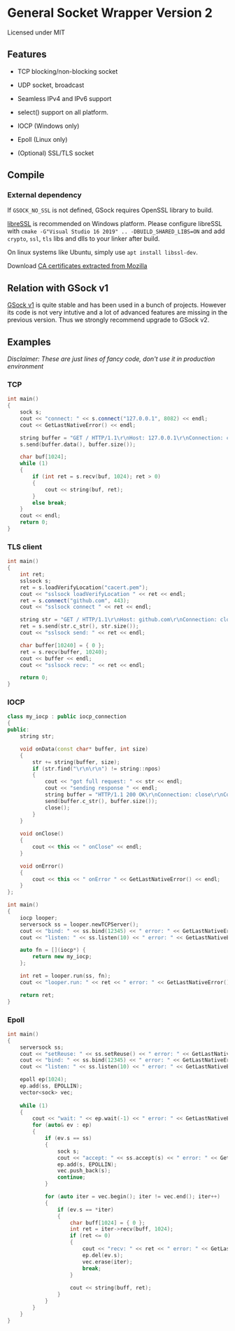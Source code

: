 # General Socket Wrapper Version 2

Licensed under MIT

## Features

- TCP blocking/non-blocking socket

- UDP socket, broadcast

- Seamless IPv4 and IPv6 support

- select() support on all platform.

- IOCP (Windows only)

- Epoll (Linux only)

- (Optional) SSL/TLS socket

## Compile

### External dependency

If `GSOCK_NO_SSL` is not defined, GSock requires OpenSSL library to build.

[libreSSL](https://www.libressl.org/) is recommended on Windows platform. Please configure libreSSL with `cmake -G"Visual Studio 16 2019" .. -DBUILD_SHARED_LIBS=ON` and add `crypto`, `ssl`, `tls` libs and dlls to your linker after build.

On linux systems like Ubuntu, simply use `apt install libssl-dev`.

Download [CA certificates extracted from Mozilla](https://curl.se/docs/caextract.html)

## Relation with GSock v1

[GSock v1](https://github.com/Kiritow/GSock) is quite stable and has been used in a bunch of projects. However its code is not very intutive and a lot of advanced features are missing in the previous version. Thus we strongly recommend upgrade to GSock v2.

## Examples

*Disclaimer: These are just lines of fancy code, don't use it in production environment*

### TCP

```cpp
int main()
{
    sock s;
    cout << "connect: " << s.connect("127.0.0.1", 8082) << endl;
    cout << GetLastNativeError() << endl;

    string buffer = "GET / HTTP/1.1\r\nHost: 127.0.0.1\r\nConnection: close\r\n\r\n";
    s.send(buffer.data(), buffer.size());

    char buf[1024];
    while (1)
    {
        if (int ret = s.recv(buf, 1024); ret > 0)
        {
            cout << string(buf, ret);
        }
        else break;
    }
    cout << endl;
    return 0;
}
```

### TLS client

```cpp
int main()
{
    int ret;
    sslsock s;
    ret = s.loadVerifyLocation("cacert.pem");
    cout << "sslsock loadVerifyLocation " << ret << endl;
    ret = s.connect("github.com", 443);
    cout << "sslsock connect " << ret << endl;

    string str = "GET / HTTP/1.1\r\nHost: github.com\r\nConnection: close\r\n\r\n";
    ret = s.send(str.c_str(), str.size());
    cout << "sslsock send: " << ret << endl;

    char buffer[10240] = { 0 };
    ret = s.recv(buffer, 10240);
    cout << buffer << endl;
    cout << "sslsock recv: " << ret << endl;

    return 0;
}
```

### IOCP

```cpp
class my_iocp : public iocp_connection
{
public:
    string str;

    void onData(const char* buffer, int size)
    {
        str += string(buffer, size);
        if (str.find("\r\n\r\n") != string::npos)
        {
            cout << "got full request: " << str << endl;
            cout << "sending response " << endl;
            string buffer = "HTTP/1.1 200 OK\r\nConnection: close\r\nContent-Length: 2\r\n\r\nHi";
            send(buffer.c_str(), buffer.size());
            close();
        }
    }
    
    void onClose()
    {
        cout << this << " onClose" << endl;
    }

    void onError()
    {
        cout << this << " onError " << GetLastNativeError() << endl;
    }
};

int main()
{
    iocp looper;
    serversock ss = looper.newTCPServer();
    cout << "bind: " << ss.bind(12345) << " error: " << GetLastNativeError() << endl;
    cout << "listen: " << ss.listen(10) << " error: " << GetLastNativeError() << endl;

    auto fn = [](iocp*) {
        return new my_iocp;
    };

    int ret = looper.run(ss, fn);
    cout << "looper.run: " << ret << " error: " << GetLastNativeError() << endl;

    return ret;
}
```

### Epoll

```cpp
int main()
{
    serversock ss;
    cout << "setReuse: " << ss.setReuse() << " error: " << GetLastNativeError() << endl;
    cout << "bind: " << ss.bind(12345) << " error: " << GetLastNativeError() << endl;
    cout << "listen: " << ss.listen(10) << " error: " << GetLastNativeError() << endl;

    epoll ep(1024);
    ep.add(ss, EPOLLIN);
    vector<sock> vec;
    
    while (1)
    {
        cout << "wait: " << ep.wait(-1) << " error: " << GetLastNativeError() << endl;
        for (auto& ev : ep)
        {
            if (ev.s == ss)
            {
                sock s;
                cout << "accept: " << ss.accept(s) << " error: " << GetLastNativeError() << endl;
                ep.add(s, EPOLLIN);
                vec.push_back(s);
                continue;
            }

            for (auto iter = vec.begin(); iter != vec.end(); iter++)
            {
                if (ev.s == *iter)
                {
                    char buff[1024] = { 0 };
                    int ret = iter->recv(buff, 1024);
                    if (ret <= 0)
                    {
                        cout << "recv: " << ret << " error: " << GetLastNativeError() << endl;
                        ep.del(ev.s);
                        vec.erase(iter);
                        break;
                    }
                    
                    cout << string(buff, ret);
                }
            }
        }
    }
}
```
